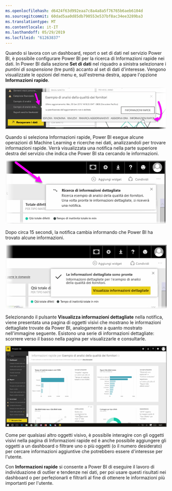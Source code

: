 ```yaml
---
ms.openlocfilehash: d6424f63d992eaa7c8a4a8a5f76765b6aeb6104d
ms.sourcegitcommit: 60dad5aa0d85db790553e537bf8ac34ee3289ba3
ms.translationtype: MT
ms.contentlocale: it-IT
ms.lasthandoff: 05/29/2019
ms.locfileid: "61263837"
---
```

Quando si lavora con un dashboard, report o set di dati nel servizio Power BI, è possibile configurare Power BI per la ricerca di Informazioni rapide nei dati. In Power BI dalla sezione **Set di dati** nel riquadro a sinistra selezionare i *puntini di sospensione* (tre punti) accanto al set di dati d'interesse. Vengono visualizzate le opzioni del menu e, sull'estrema destra, appare l'opzione **Informazioni rapide**.

![](media/4-1a-quick-insights/4-1a_1.png)

Quando si seleziona Informazioni rapide, Power BI esegue alcune operazioni di Machine Learning e ricerche nei dati, analizzandoli per trovare informazioni rapide. Verrà visualizzata una notifica nella parte superiore destra del servizio che indica che Power BI sta cercando le informazioni.

![](media/4-1a-quick-insights/4-1a_2.png)

Dopo circa 15 secondi, la notifica cambia informando che Power BI ha trovato alcune informazioni.

![](media/4-1a-quick-insights/4-1a_3.png)

Selezionando il pulsante **Visualizza informazioni dettagliate** nella notifica, viene presentata una pagina di oggetti visivi che mostrano le informazioni dettagliate trovate da Power BI, analogamente a quanto mostrato nell'immagine seguente. Esistono una serie di informazioni dettagliate: scorrere verso il basso nella pagina per visualizzarle e consultarle.

![](media/4-1a-quick-insights/4-1a_4.png)

Come per qualsiasi altro oggetti visivo, è possibile interagire con gli oggetti visivi nella pagina di Informazioni rapide ed è anche possibile aggiungere gli oggetti a un dashboard o filtrare uno o più oggetti (o il numero desiderato) per cercare informazioni aggiuntive che potrebbero essere d'interesse per l'utente.

Con **Informazioni rapide** si consente a Power BI di eseguire il lavoro di individuazione di outlier e tendenze nei dati, per poi usare questi risultati nei dashboard o per perfezionarli e filtrarli al fine di ottenere le informazioni più importanti per l'utente.

